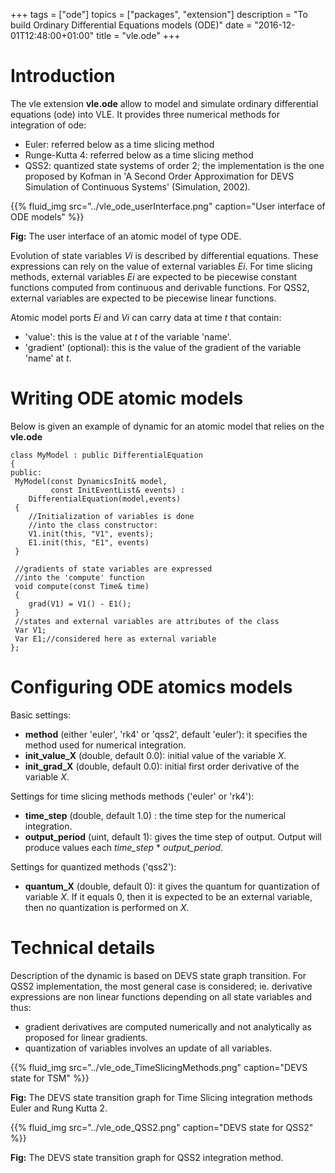 +++
tags = ["ode"]
topics = ["packages", "extension"]
description = "To build Ordinary Differential Equations models (ODE)"
date = "2016-12-01T12:48:00+01:00"
title = "vle.ode"
+++

# Introduction <a name="Introduction"></a>

The vle extension **vle.ode** allow to model and simulate ordinary 
differential equations (ode) into VLE. It provides three numerical methods 
for integration of ode:

* Euler: referred below as a time slicing method
* Runge-Kutta 4: referred below as a time slicing method
* QSS2: quantized state systems of order 2; the implementation is the one proposed
by Kofman in 'A Second Order Approximation for DEVS Simulation of Continuous 
Systems' (Simulation, 2002).

{{% fluid_img src="../vle_ode_userInterface.png" caption="User interface of ODE models" %}}

**Fig:** The user interface of an atomic model of type ODE.

Evolution of state variables _Vi_ is described by differential equations. 
These expressions can rely on the value of external variables _Ei_.
For time slicing methods, external variables _Ei_  are expected to be
piecewise constant functions computed from continuous and derivable functions. 
For QSS2, external variables are expected to be
piecewise linear functions.

Atomic model ports _Ei_ and _Vi_ can carry data at time _t_ that contain:

* 'value': this is the value at $t$ of the variable 'name'.
* 'gradient' (optional): this is the value of the gradient of
  the variable 'name' at _t_.

# Writing ODE atomic models <a name="WritingAtomicModels"></a>

Below is given an example of dynamic for an atomic model that relies 
on the **vle.ode**

```
class MyModel : public DifferentialEquation
{
public:
 MyModel(const DynamicsInit& model,
	     const InitEventList& events) :
    DifferentialEquation(model,events)
 {
    //Initialization of variables is done 
    //into the class constructor:
    V1.init(this, "V1", events);
    E1.init(this, "E1", events)
 }
 
 //gradients of state variables are expressed 
 //into the 'compute' function 
 void compute(const Time& time)
 {
    grad(V1) = V1() - E1();
 }
 //states and external variables are attributes of the class
 Var V1;
 Var E1;//considered here as external variable
};
```

# Configuring ODE atomics models <a name="ConfiguringAtomicModels"></a>

Basic settings:

* **method** (either 'euler', 'rk4' or 'qss2', default 'euler'): it specifies
  the method used for numerical integration.
* **init_value_X** (double, default 0.0): initial value of the variable *X*.
* **init_grad_X** (double, default 0.0): initial first order
  derivative of the variable *X*.

Settings for time slicing methods methods ('euler' or 'rk4'):

* **time_step** (double, default 1.0) : the time step for the numerical
  integration.
* **output_period** (uint, default 1): gives the time step of output.
  Output will produce values each *time_step* * *output_period*.

Settings for quantized methods ('qss2'):

* **quantum_X** (double, default 0): it gives the quantum for quantization
  of variable *X*. If it equals 0, then it is expected to be an external
  variable, then no quantization is performed on *X*.

# Technical details <a name="TechnicalDetails"></a>

Description of the dynamic is based on DEVS state graph transition.
For QSS2 implementation, the most general case is considered; ie. derivative 
expressions are non linear functions depending on all state variables and thus:

* gradient derivatives are computed numerically and not analytically as
 proposed for linear gradients.
* quantization of variables involves an update of all variables. 

{{% fluid_img src="../vle_ode_TimeSlicingMethods.png" caption="DEVS state for TSM" %}}

**Fig:** The DEVS state transition graph for Time Slicing integration methods 
Euler and Rung Kutta 2.

{{% fluid_img src="../vle_ode_QSS2.png" caption="DEVS state for QSS2" %}}

**Fig:** The DEVS state transition graph for QSS2 integration method.



